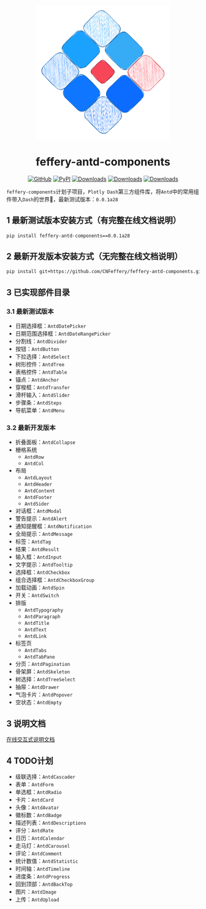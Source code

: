 

<p align="center">
	<img src="./feffery-antd-components-logo-planB.svg" height=350></img>
</p>
<h1 align="center">feffery-antd-components</h1>
<div align="center">

[![GitHub](https://img.shields.io/github/license/plotly/dash.svg?color=dark-green)](https://github.com/plotly/dash/blob/master/LICENSE)
[![PyPI](https://img.shields.io/pypi/v/feffery-antd-components.svg?color=dark-green)](https://pypi.org/project/feffery-antd-components/)
[![Downloads](https://pepy.tech/badge/feffery-antd-components)](https://pepy.tech/project/feffery-antd-components)
[![Downloads](https://pepy.tech/badge/feffery-antd-components/month)](https://pepy.tech/project/feffery-antd-components)
[![Downloads](https://pepy.tech/badge/feffery-antd-components/week)](https://pepy.tech/project/feffery-antd-components) 

</div>

`feffery-components`计划子项目，`Plotly Dash`第三方组件库，将`Antd`中的常用组件带入`Dash`的世界🥳，最新测试版本：`0.0.1a28`

## 1 最新测试版本安装方式（有完整在线文档说明）

```bash
pip install feffery-antd-components==0.0.1a28
```

## 2 最新开发版本安装方式（无完整在线文档说明）

```bash
pip install git+https://github.com/CNFeffery/feffery-antd-components.git
```

## 3 已实现部件目录

### 3.1 最新测试版本

- 日期选择框：`AntdDatePicker`
- 日期范围选择框：`AntdDateRangePicker`
- 分割线：`AntdDivider`
- 按钮：`AntdButton`
- 下拉选择：`AntdSelect`
- 树形控件：`AntdTree`
- 表格控件：`AntdTable`
- 锚点：`AntdAnchor`
- 穿梭框：`AntdTransfer`
- 滑杆输入：`AntdSlider`
- 步骤条：`AntdSteps`
- 导航菜单：`AntdMenu`

### 3.2 最新开发版本

- 折叠面板：`AntdCollapse`
- 栅格系统
  - `AntdRow`
  - `AntdCol`
- 布局
  - `AntdLayout`
  - `AntdHeader`
  - `AntdContent`
  - `AntdFooter`
  - `AntdSider`
- 对话框：`AntdModal`
- 警告提示：`AntdAlert`
- 通知提醒框：`AntdNotification`
- 全局提示：`AntdMessage`
- 标签：`AntdTag`
- 结果：`AntdResult`
- 输入框：`AntdInput`
- 文字提示：`AntdTooltip`
- 选择框：`AntdCheckbox`
- 组合选择框：`AntdCheckboxGroup`
- 加载动画：`AntdSpin`
- 开关：`AntdSwitch`
- 排版
  - `AntdTypography`
  - `AntdParagraph`
  - `AntdTitle`
  - `AntdText`
  - `AntdLink`
- 标签页
  - `AntdTabs`
  - `AntdTabPane`
- 分页：`AntdPagination`
- 骨架屏：`AntdSkeleton`
- 树选择：`AntdTreeSelect`
- 抽屉：`AntdDrawer`
- 气泡卡片：`AntdPopover`
- 空状态：`AntdEmpty`

## 3 说明文档

<a href='http://121.40.46.113:8050/feffery-antd-docs/index' target='_blank'>在线交互式说明文档</a>

## 4 TODO计划

- 级联选择：`AntdCascader`
- 表单：`AntdForm`
- 单选框：`AntdRadio`
- 卡片：`AntdCard`
- 头像：`AntdAvatar`
- 徽标数：`AntdBadge`
- 描述列表：`AntdDescriptions`
- 评分：`AntdRate`
- 日历：`AntdCalendar`
- 走马灯：`AntdCarousel`
- 评论：`AntdComment`
- 统计数值：`AntdStatistic`
- 时间轴：`AntdTimeline`
- 进度条：`AntdProgress`
- 回到顶部：`AntdBackTop`
- 图片：`AntdImage`
- 上传：`AntdUpload`
